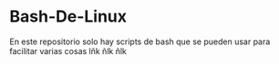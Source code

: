 # Bash-De-Linux
En este repositorio solo hay scripts de bash que se pueden usar para facilitar varias cosas
lñk
ñlk
ñlk
